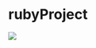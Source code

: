 # rubyProject
<a href="https://codeclimate.com/github/seppaleinen/rubyProject"><img src="https://codeclimate.com/github/seppaleinen/rubyProject/badges/gpa.svg" /></a>